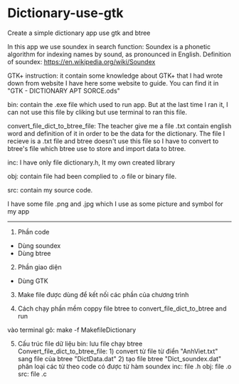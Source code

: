 # Dictionary-use-gtk
Create a simple dictionary app use gtk and btree

In this app we use soundex in search function:
Soundex is a phonetic algorithm for indexing names by sound, as pronounced in English. 
Definition of soundex: https://en.wikipedia.org/wiki/Soundex

GTK+ instruction: it contain some knowledge about GTK+ that I had wrote down from website
I have here some website to guide. You can find it in "GTK - DICTIONARY APT SORCE.ods"

bin: contain the .exe file which used to run app. 
But at the last time I ran it, I can not use this file by cliking but use terminal to ran this file.

convert_file_dict_to_btree_file: The teacher give me a file .txt contain english word and definition of it in order to be the data for the dictionary.
The file I recieve is a .txt file and btree doesn't use this file so I have to convert to btree's file which btree use to store and import data to btree.

inc: I have only file dictionary.h, It my own created library

obj: contain file had been complied to .o file or binary file.

src: contain my source code.

I have some file .png and .jpg which I use as some picture and symbol for my app

**************************************************************************

1. Phần code
- Dùng soundex
- Dùng btree

2. Phần giao diện
- Dùng GTK

3. Make file được dùng để kết nối các phần của chương trình 

4. Cách chạy phần mềm
coppy file btree to convert_file_dict_to_btree and run

vào terminal 
gõ: make -f MakefileDictionary 

5. Cấu trúc file dữ liệu 
	bin: lưu file chạy
	btree
	Convert_file_dict_to_btree_file: 
		1) convert từ file từ điển "AnhViet.txt" sang file của btree "DictData.dat"
		2) tạo file btree "Dict_soundex.dat" phân loại các từ theo code có được từ hàm soundex 
	inc: file .h
	obj: file .o
	src: file .c
